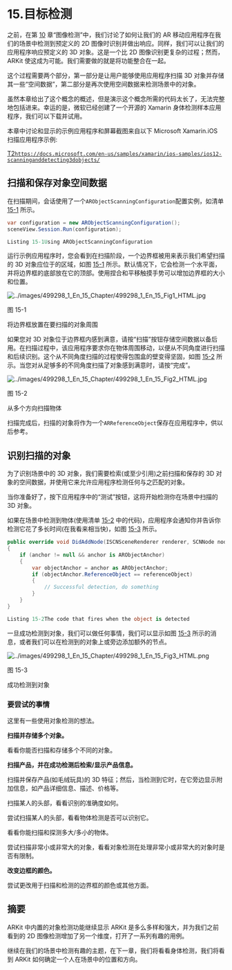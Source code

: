 # 15.目标检测

之前，在第 [10](10.html) 章“图像检测”中，我们讨论了如何让我们的 AR 移动应用程序在我们的场景中检测到预定义的 2D 图像时识别并做出响应。同样，我们可以让我们的应用程序响应预定义的 3D 对象。这是一个比 2D 图像识别更复杂的过程；然而，ARKit 使这成为可能。我们需要做的就是将功能整合在一起。

这个过程需要两个部分，第一部分是让用户能够使用应用程序扫描 3D 对象并存储其一些“空间数据”，第二部分是再次使用空间数据来检测场景中的对象。

虽然本章给出了这个概念的概述，但是演示这个概念所需的代码太长了，无法完整地包括进来。幸运的是，微软已经创建了一个开源的 Xamarin 身体检测样本应用程序，我们可以下载并试用。

本章中讨论和显示的示例应用程序和屏幕截图来自以下 Microsoft Xamarin.iOS 扫描应用程序示例:

[T2`https://docs.microsoft.com/en-us/samples/xamarin/ios-samples/ios12-scanninganddetecting3dobjects/`](https://docs.microsoft.com/en-us/samples/xamarin/ios-samples/ios12-scanninganddetecting3dobjects/)

## 扫描和保存对象空间数据

在扫描期间，会话使用了一个`ARObjectScanningConfiguration`配置实例，如清单 [15-1](#PC1) 所示。

```cs
var configuration = new ARObjectScanningConfiguration();
sceneView.Session.Run(configuration);

Listing 15-1Using ARObjectScanningConfiguration

```

运行示例应用程序时，您会看到在扫描阶段，一个边界框被用来表示我们希望扫描的 3D 对象应位于的区域，如图 [15-1](#Fig1) 所示。默认情况下，它会检测一个水平面，并将边界框的底部放在它的顶部。使用捏合和平移触摸手势可以增加边界框的大小和位置。

![../images/499298_1_En_15_Chapter/499298_1_En_15_Fig1_HTML.jpg](../images/499298_1_En_15_Chapter/499298_1_En_15_Fig1_HTML.jpg)

图 15-1

将边界框放置在要扫描的对象周围

如果您对 3D 对象位于边界框内感到满意，请按“扫描”按钮存储空间数据以备后用。在扫描过程中，该应用程序要求你在物体周围移动，以便从不同角度进行扫描和后续识别。这个从不同角度扫描的过程使得包围盒的壁变得坚固，如图 [15-2](#Fig2) 所示。当您对从足够多的不同角度扫描了对象感到满意时，请按“完成”。

![../images/499298_1_En_15_Chapter/499298_1_En_15_Fig2_HTML.jpg](../images/499298_1_En_15_Chapter/499298_1_En_15_Fig2_HTML.jpg)

图 15-2

从多个方向扫描物体

扫描完成后，扫描的对象将作为一个`ARReferenceObject`保存在应用程序中，供以后参考。

## 识别扫描的对象

为了识别场景中的 3D 对象，我们需要检索(或至少引用)之前扫描和保存的 3D 对象的空间数据，并使用它来允许应用程序检测任何与之匹配的对象。

当你准备好了，按下应用程序中的“测试”按钮，这将开始检测你在场景中扫描的 3D 对象。

如果在场景中检测到物体(使用清单 [15-2](#PC2) 中的代码)，应用程序会通知你并告诉你检测它花了多长时间(在我看来相当快)，如图 [15-3](#Fig3) 所示。

```cs
public override void DidAddNode(ISCNSceneRenderer renderer, SCNNode node, ARAnchor anchor)
{
    if (anchor != null && anchor is ARObjectAnchor)
    {
        var objectAnchor = anchor as ARObjectAnchor;
        if (objectAnchor.ReferenceObject == referenceObject)
        {
            // Successful detection, do something
        }
    }
}

Listing 15-2The code that fires when the object is detected

```

一旦成功检测到对象，我们可以做任何事情，我们可以显示如图 [15-3](#Fig3) 所示的消息，或者我们可以在检测到的对象上或旁边添加额外的节点。

![../images/499298_1_En_15_Chapter/499298_1_En_15_Fig3_HTML.png](../images/499298_1_En_15_Chapter/499298_1_En_15_Fig3_HTML.png)

图 15-3

成功检测到对象

### 要尝试的事情

这里有一些使用对象检测的想法。

**扫描并存储多个对象。**

看看你能否扫描和存储多个不同的对象。

**扫描产品，并在成功检测后检索/显示产品信息。**

扫描并保存产品(如毛绒玩具)的 3D 特征；然后，当检测到它时，在它旁边显示附加信息，如产品详细信息、描述、价格等。

扫描某人的头部，看看识别的准确度如何。

尝试扫描某人的头部，看看物体检测是否可以识别它。

看看你能扫描和探测多大/多小的物体。

尝试扫描非常小或非常大的对象，看看对象检测在处理非常小或非常大的对象时是否有限制。

**改变边框的颜色。**

尝试更改用于扫描和检测的边界框的颜色或其他方面。

## 摘要

ARKit 中内置的对象检测功能继续显示 ARKit 是多么多样和强大，并为我们之前看到的 2D 图像检测增加了另一个维度，打开了一系列有趣的用例。

继续在我们的场景中检测有趣的主题，在下一章，我们将看看身体检测，我们将看到 ARKit 如何确定一个人在场景中的位置和方向。